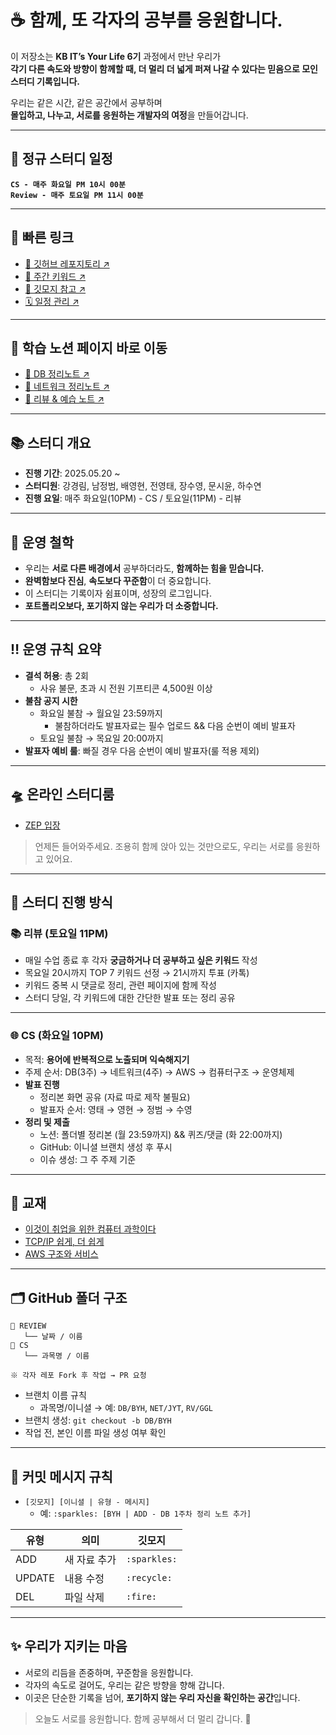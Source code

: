 # ☕ 함께, 또 각자의 공부를 응원합니다.

이 저장소는 **KB IT’s Your Life 6기** 과정에서 만난 우리가  
**각기 다른 속도와 방향이 함께할 때, 더 멀리 더 넓게 퍼져 나갈 수 있다는 믿음으로 모인 스터디 기록입니다.**

우리는 같은 시간, 같은 공간에서 공부하며  
**몰입하고, 나누고, 서로를 응원하는 개발자의 여정**을 만들어갑니다.

---

## 💬 정규 스터디 일정

**`CS - 매주 화요일 PM 10시 00분`**  
**`Review - 매주 토요일 PM 11시 00분`**

---

## 🔗 빠른 링크

- [📁 깃허브 레포지토리 ↗️](https://github.com/JeonYeongtae/study_s_group)
- [📢 주간 키워드 ↗️](https://www.notion.so/1fd3d9b5054a802aa432d80b6f10a79e?pvs=21)
- [🎨 깃모지 참고 ↗️](https://gitmoji.dev/)
- [🗓️ 일정 관리 ↗️](https://www.notion.so/1fd3d9b5054a80b5afd1cf74eacd6ffd?pvs=21)

---

## 📘 학습 노션 페이지 바로 이동

- [📗 DB 정리노트 ↗️](https://www.notion.so/DB-1fa3d9b5054a80cc8e19fe36cf3d8fff?pvs=21)
- [📘 네트워크 정리노트 ↗️](https://www.notion.so/Network-1fa3d9b5054a80dba2a9ef88ba1a89f2?pvs=21)
- [📝 리뷰 & 예습 노트 ↗️](https://www.notion.so/1fa3d9b5054a8017ac54c655beeb777e?pvs=21)

---

## 📚 스터디 개요

- **진행 기간**: 2025.05.20 ~
- **스터디원**: 강경림, 남정범, 배영현, 전영태, 장수영, 문시윤, 하수연
- **진행 요일**: 매주 화요일(10PM) - CS / 토요일(11PM) - 리뷰

---

## 🎯 운영 철학

- 우리는 **서로 다른 배경에서** 공부하더라도, **함께하는 힘을 믿습니다.**
- **완벽함보다 진심**, **속도보다 꾸준함**이 더 중요합니다.
- 이 스터디는 기록이자 쉼표이며, 성장의 로그입니다.
- **포트폴리오보다, 포기하지 않는 우리가 더 소중합니다.**

---

## ‼️ 운영 규칙 요약

- **결석 허용**: 총 2회
  - 사유 불문, 초과 시 전원 기프티콘 4,500원 이상
- **불참 공지 시한**
  - 화요일 불참 → 월요일 23:59까지
    - 불참하더라도 발표자료는 필수 업로드 && 다음 순번이 예비 발표자
  - 토요일 불참 → 목요일 20:00까지
- **발표자 예비 룰**: 빠질 경우 다음 순번이 예비 발표자(룰 적용 제외)

---

## 🛸 온라인 스터디룸

- [ZEP 입장](https://zep.us/play/PwJVwV)

> 언제든 들어와주세요. 조용히 함께 앉아 있는 것만으로도, 우리는 서로를 응원하고 있어요.

---

## 📘 스터디 진행 방식

### 📚 리뷰 (토요일 11PM)

- 매일 수업 종료 후 각자 **궁금하거나 더 공부하고 싶은 키워드** 작성
- 목요일 20시까지 TOP 7 키워드 선정 → 21시까지 투표 (카톡)
- 키워드 중복 시 댓글로 정리, 관련 페이지에 함께 작성
- 스터디 당일, 각 키워드에 대한 간단한 발표 또는 정리 공유

---

### 🌐 CS (화요일 10PM)

- 목적: **용어에 반복적으로 노출되며 익숙해지기**
- 주제 순서: DB(3주) → 네트워크(4주) → AWS → 컴퓨터구조 → 운영체제
- **발표 진행**
  - 정리본 화면 공유 (자료 따로 제작 불필요)
  - 발표자 순서: 영태 → 영현 → 정범 → 수영
- **정리 및 제출**
  - 노션: 폴더별 정리본 (월 23:59까지) && 퀴즈/댓글 (화 22:00까지)
  - GitHub: 이니셜 브랜치 생성 후 푸시
  - 이슈 생성: 그 주 주제 기준

---

## 📖 교재

- [이것이 취업을 위한 컴퓨터 과학이다](https://product.kyobobook.co.kr/detail/S000214014967)
- [TCP/IP 쉽게, 더 쉽게](https://ebook-product.kyobobook.co.kr/dig/epd/ebook/E000002970920)
- [AWS 구조와 서비스](https://ebook-product.kyobobook.co.kr/dig/epd/ebook/E000005393878)

---

## 🗂️ GitHub 폴더 구조

```
📁 REVIEW
   └── 날짜 / 이름
📁 CS
   └── 과목명 / 이름

※ 각자 레포 Fork 후 작업 → PR 요청
```

- 브랜치 이름 규칙
  - 과목명/이니셜 → 예: `DB/BYH`, `NET/JYT`, `RV/GGL`
- 브랜치 생성: `git checkout -b DB/BYH`
- 작업 전, 본인 이름 파일 생성 여부 확인

---

## 💬 커밋 메시지 규칙

- `[깃모지] [이니셜 | 유형 - 메시지]`
  - 예: `:sparkles: [BYH | ADD - DB 1주차 정리 노트 추가]`

| 유형   | 의미         | 깃모지       |
| ------ | ------------ | ------------ |
| ADD    | 새 자료 추가 | `:sparkles:` |
| UPDATE | 내용 수정    | `:recycle:`  |
| DEL    | 파일 삭제    | `:fire:`     |

---

## ✨ 우리가 지키는 마음

- 서로의 리듬을 존중하며, 꾸준함을 응원합니다.
- 각자의 속도로 걸어도, 우리는 같은 방향을 향해 갑니다.
- 이곳은 단순한 기록을 넘어, **포기하지 않는 우리 자신을 확인하는 공간**입니다.

> 오늘도 서로를 응원합니다. 함께 공부해서 더 멀리 갑니다. 🚀
